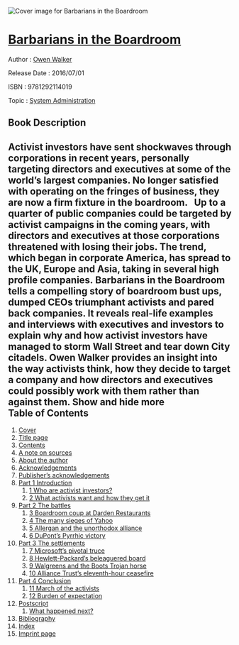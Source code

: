 ![Cover image for Barbarians in the Boardroom](https://imgdetail.ebookreading.net/cover/cover/system_admin/EB9781292114019.jpg)

[Barbarians in the Boardroom](https://ebookreading.net/view/book/Barbarians+in+the+Boardroom-EB9781292114019_1.html "Barbarians in the Boardroom")
====================================================================================================================

Author : [Owen Walker](https://ebookreading.net/search/author/Owen+Walker)

Release Date : 2016/07/01

ISBN : 9781292114019

Topic : [System Administration](https://ebookreading.net/search/category/system-administration)

Book Description
-----------------

 Activist investors have sent shockwaves through corporations in recent years, personally targeting directors and executives at some of the world’s largest companies. No longer satisfied with operating on the fringes of business, they are now a firm fixture in the boardroom.   Up to a quarter of public companies could be targeted by activist campaigns in the coming years, with directors and executives at those corporations threatened with losing their jobs. The trend, which began in corporate America, has spread to the UK, Europe and Asia, taking in several high profile companies. Barbarians in the Boardroom tells a compelling story of boardroom bust ups, dumped CEOs triumphant activists and pared back companies. It reveals real-life examples and interviews with executives and investors to explain why and how activist investors have managed to storm Wall Street and tear down City citadels. Owen Walker provides an insight into the way activists think, how they decide to target a company and how directors and executives could possibly work with them rather than against them.        Show and hide more                
Table of Contents
-----------------

1. [Cover](https://ebookreading.net/view/book/Barbarians+in+the+Boardroom-EB9781292114019_1.html)
1. [Title page](https://ebookreading.net/view/book/Barbarians+in+the+Boardroom-EB9781292114019_2.html)
1. [Contents](https://ebookreading.net/view/book/Barbarians+in+the+Boardroom-EB9781292114019_3.html)
1. [A note on sources](https://ebookreading.net/view/book/Barbarians+in+the+Boardroom-EB9781292114019_4.html)
1. [About the author](https://ebookreading.net/view/book/Barbarians+in+the+Boardroom-EB9781292114019_5.html)
1. [Acknowledgements](https://ebookreading.net/view/book/Barbarians+in+the+Boardroom-EB9781292114019_6.html)
1. [Publisher’s acknowledgements](https://ebookreading.net/view/book/Barbarians+in+the+Boardroom-EB9781292114019_7.html)
1. [Part 1 Introduction](https://ebookreading.net/view/book/Barbarians+in+the+Boardroom-EB9781292114019_8.html)
    1. [1 Who are activist investors?](https://ebookreading.net/view/book/Barbarians+in+the+Boardroom-EB9781292114019_8.html#ch1)
    1. [2 What activists want and how they get it](https://ebookreading.net/view/book/Barbarians+in+the+Boardroom-EB9781292114019_9.html)
1. [Part 2 The battles](https://ebookreading.net/view/book/Barbarians+in+the+Boardroom-EB9781292114019_10.html)
    1. [3 Boardroom coup at Darden Restaurants](https://ebookreading.net/view/book/Barbarians+in+the+Boardroom-EB9781292114019_10.html#ch3)
    1. [4 The many sieges of Yahoo](https://ebookreading.net/view/book/Barbarians+in+the+Boardroom-EB9781292114019_11.html)
    1. [5 Allergan and the unorthodox alliance](https://ebookreading.net/view/book/Barbarians+in+the+Boardroom-EB9781292114019_12.html)
    1. [6 DuPont’s Pyrrhic victory](https://ebookreading.net/view/book/Barbarians+in+the+Boardroom-EB9781292114019_13.html)
1. [Part 3 The settlements](https://ebookreading.net/view/book/Barbarians+in+the+Boardroom-EB9781292114019_14.html)
    1. [7 Microsoft’s pivotal truce](https://ebookreading.net/view/book/Barbarians+in+the+Boardroom-EB9781292114019_14.html#ch7)
    1. [8 Hewlett-Packard’s beleaguered board](https://ebookreading.net/view/book/Barbarians+in+the+Boardroom-EB9781292114019_15.html)
    1. [9 Walgreens and the Boots Trojan horse](https://ebookreading.net/view/book/Barbarians+in+the+Boardroom-EB9781292114019_16.html)
    1. [10 Alliance Trust’s eleventh-hour ceasefire](https://ebookreading.net/view/book/Barbarians+in+the+Boardroom-EB9781292114019_17.html)
1. [Part 4 Conclusion](https://ebookreading.net/view/book/Barbarians+in+the+Boardroom-EB9781292114019_18.html)
    1. [11 March of the activists](https://ebookreading.net/view/book/Barbarians+in+the+Boardroom-EB9781292114019_18.html#ch11)
    1. [12 Burden of expectation](https://ebookreading.net/view/book/Barbarians+in+the+Boardroom-EB9781292114019_19.html)
1. [Postscript](https://ebookreading.net/view/book/Barbarians+in+the+Boardroom-EB9781292114019_20.html)
    1. [What happened next?](https://ebookreading.net/view/book/Barbarians+in+the+Boardroom-EB9781292114019_20.html#ps1)
1. [Bibliography](https://ebookreading.net/view/book/Barbarians+in+the+Boardroom-EB9781292114019_21.html)
1. [Index](https://ebookreading.net/view/book/Barbarians+in+the+Boardroom-EB9781292114019_22.html)
1. [Imprint page](https://ebookreading.net/view/book/Barbarians+in+the+Boardroom-EB9781292114019_23.html)
